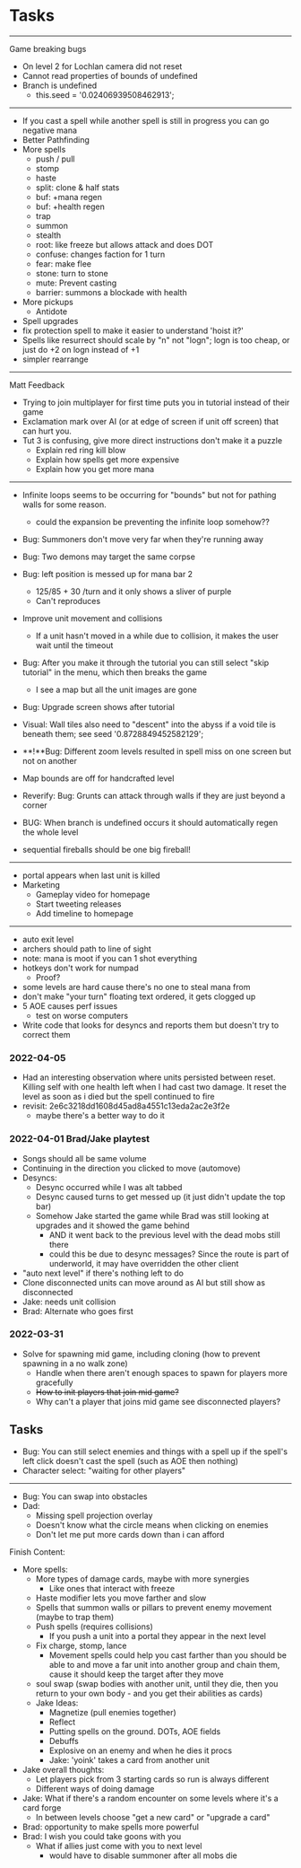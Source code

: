 # Tasks
---
Game breaking bugs
- On level 2 for Lochlan camera did not reset
- Cannot read properties of bounds of undefined
- Branch is undefined
    - this.seed = '0.02406939508462913';
---
- If you cast a spell while another spell is still in progress you can go negative mana
- Better Pathfinding
- More spells
    - push / pull
    - stomp
    - haste
    - split: clone & half stats
    - buf: +mana regen
    - buf: +health regen
    - trap
    - summon
    - stealth
    - root: like freeze but allows attack and does DOT
    - confuse: changes faction for 1 turn
    - fear: make flee
    - stone: turn to stone
    - mute: Prevent casting
    - barrier: summons a blockade with health
- More pickups
    - Antidote
- Spell upgrades
- fix protection spell to make it easier to understand 'hoist it?'
- Spells like resurrect should scale by "n" not "logn"; logn is too cheap, or just do +2 on logn instead of +1
- simpler rearrange
---
Matt Feedback
- Trying to join multiplayer for first time puts you in tutorial instead of their game
- Exclamation mark over AI (or at edge of screen if unit off screen) that can hurt you.
- Tut 3 is confusing, give more direct instructions don't make it a puzzle
    - Explain red ring kill blow
    - Explain how spells get more expensive
    - Explain how you get more mana
---
- Infinite loops seems to be occurring for "bounds" but not for pathing walls for some reason.
    - could the expansion be preventing the infinite loop somehow??
- Bug: Summoners don't move very far when they're running away
- Bug: Two demons may target the same corpse
- Bug: left position is messed up for mana bar 2
    - 125/85 + 30 /turn and it only shows a sliver of purple
    - Can't reproduces
- Improve unit movement and collisions
    - If a unit hasn't moved in a while due to collision, it makes the user wait until the timeout
- Bug: After you make it through the tutorial you can still select "skip tutorial" in the menu, which then breaks the game
    - I see a map but all the unit images are gone
- Bug: Upgrade screen shows after tutorial
- Visual: Wall tiles also need to "descent" into the abyss if a void tile is beneath them; see seed '0.8728849452582129';
- **!**Bug: Different zoom levels resulted in spell miss on one screen but not on another

- Map bounds are off for handcrafted level
- Reverify: Bug: Grunts can attack through walls if they are just beyond a corner
- BUG: When branch is undefined occurs it should automatically regen the whole level
- sequential fireballs should be one big fireball!
---

- portal appears when last unit is killed
- Marketing
    - Gameplay video for homepage
    - Start tweeting releases
    - Add timeline to homepage

---
- auto exit level
- archers should path to line of sight
- note: mana is moot if you can 1 shot everything
- hotkeys don't work for numpad
    - Proof?
- some levels are hard cause there's no one to steal mana from
- don't make "your turn" floating text ordered, it gets clogged up
- 5 AOE causes perf issues
    - test on worse computers
- Write code that looks for desyncs and reports them but doesn't try to correct them
### 2022-04-05
- Had an interesting observation where units persisted between reset.  Killing self with one health left when I had cast two damage.
    It reset the level  as soon as i died but the spell continued to fire
- revisit: 2e6c3218dd1608d45ad8a4551c13eda2ac2e3f2e 
    - maybe there's a better way to do it
### 2022-04-01 Brad/Jake playtest
- Songs should all be same volume
- Continuing in the direction you clicked to move (automove)
- Desyncs:
    - Desync occurred while I was alt tabbed
    - Desync caused turns to get messed up (it just didn't update the top bar)
    - Somehow Jake started the game while Brad was still looking at upgrades and it showed the game behind
        - AND it went back to the previous level with the dead mobs still there
        - could this be due to desync messages? Since the route is part of underworld, it may have overridden the other client
- "auto next level" if there's nothing left to do
- Clone disconnected units can move around as AI but still show as disconnected
- Jake: needs unit collision
- Brad: Alternate who goes first

### 2022-03-31
- Solve for spawning mid game, including cloning (how to prevent spawning in a no walk zone)
    - Handle when there aren't enough spaces to spawn for players more gracefully
    - ~~How to init players that join mid game?~~
    - Why can't a player that joins mid game see disconnected players?
## Tasks
- Bug: You can still select enemies and things with a spell up if the spell's left click doesn't cast the spell (such as AOE then nothing)
- Character select: "waiting  for other players"
---
- Bug: You can swap into obstacles
- Dad:
    - Missing spell projection overlay
    - Doesn't know what the circle means when clicking on enemies
    - Don't let me put more cards down than i can afford

Finish Content:
- More spells:
    - More types of damage cards, maybe with more synergies
        - Like ones that interact with freeze
    - Haste modifier lets you move farther and slow
    - Spells that summon walls or pillars to prevent enemy movement (maybe to trap them)
    - Push spells (requires collisions)
        - If you push a unit into a portal they appear in the next level
    - Fix charge, stomp, lance
        - Movement spells could help you cast farther than you should be able to and move a far unit into another group and chain them, cause it should keep the target after they move
    - soul swap (swap bodies with another unit, until they die, then you return to your own body - and you get their abilities as cards)
    - Jake Ideas:
        - Magnetize (pull enemies together)
        - Reflect
        - Putting spells on the ground. DOTs, AOE fields
        - Debuffs
        - Explosive on an enemy and when he dies it procs
        - Jake: 'yoink' takes a card from another unit
- Jake overall thoughts:
    - Let players pick from 3 starting cards so run is always different
    - Different ways of doing damage
- Jake: What if there's a random encounter on some levels where it's a card forge
    - In between levels choose "get a new card" or "upgrade a card"
- Brad: opportunity to make spells more powerful
- Brad: I wish you could take goons with you
    - What if allies just come with you to next level
        - would have to disable summoner after all mobs die